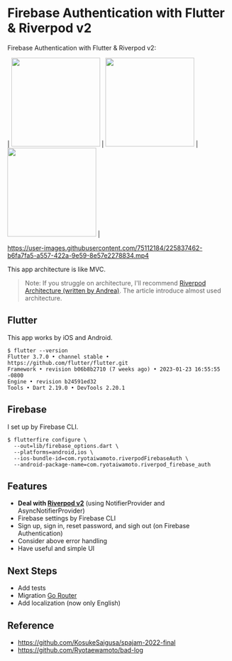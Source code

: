 # Firebase Authentication with Flutter & Riverpod v2

Firebase Authentication with Flutter & Riverpod v2:

| <img src="https://user-images.githubusercontent.com/75112184/225824797-0ca316b8-c7b3-4677-a35e-9561e0a82881.png" width=200> | <img src="https://user-images.githubusercontent.com/75112184/225824776-71224ce5-9690-4e8f-8b01-268cf8697ccb.png" width=200> | <img src="https://user-images.githubusercontent.com/75112184/225824789-277209e2-d086-43b7-bcb9-5779a1c0b2b7.png" width=200> |

https://user-images.githubusercontent.com/75112184/225837462-b6fa7fa5-a557-422a-9e59-8e57e2278834.mp4


This app architecture is like MVC.

> Note: If you struggle on architecture, I'll recommend [Riverpod Architecture (written by Andrea)](https://codewithandrea.com/articles/flutter-app-architecture-riverpod-introduction/). The article introduce almost used architecture.

## Flutter

This app works by iOS and Android.

```
$ flutter --version
Flutter 3.7.0 • channel stable • https://github.com/flutter/flutter.git
Framework • revision b06b8b2710 (7 weeks ago) • 2023-01-23 16:55:55 -0800
Engine • revision b24591ed32
Tools • Dart 2.19.0 • DevTools 2.20.1
```

## Firebase

I set up by Firebase CLI.

```
$ flutterfire configure \
  --out=lib/firebase_options.dart \
  --platforms=android,ios \
  --ios-bundle-id=com.ryotaiwamoto.riverpodFirebaseAuth \
  --android-package-name=com.ryotaiwamoto.riverpod_firebase_auth
```

## Features

- **Deal with [Riverpod v2](https://docs-v2.riverpod.dev/)** (using NotifierProvider and AsyncNotifierProvider)
- Firebase settings by Firebase CLI
- Sign up, sign in, reset password, and sigh out (on Firebase Authentication)
- Consider above error handling
- Have useful and simple UI

## Next Steps

- Add tests
- Migration [Go Router](https://pub.dev/packages/go_router)
- Add localization (now only English)


## Reference

- https://github.com/KosukeSaigusa/spajam-2022-final
- https://github.com/Ryotaewamoto/bad-log
